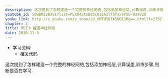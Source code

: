 ```yaml
---
description: 这次提到了怎样建造一个完整的神经网络,包括添加神经层,计算误差,训练步骤,判断是否在学习.
youtube_id: S9wBMi2B4Ss?list=PLXO45tsB95cKI5AIlf5TxxFPzb-0zeVZ8
youku_link: http://v.youku.com/v_show/id_XMTU5OTA5NDI1Mg==.html?f=27327189&o=1
chapter: 3
title: 例子3 建造神经网络
date: 2016-11-3
---
```

* 学习资料:
  * [相关代码](https://github.com/MorvanZhou/tutorials/blob/master/tensorflowTUT/tensorflow11_build_network.py)

这次提到了怎样建造一个完整的神经网络,包括添加神经层,计算误差,训练步骤,判断是否在学习.


